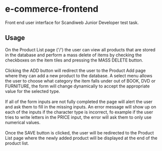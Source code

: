 # e-commerce-frontend
Front end user interface for Scandiweb Junior Developer test task.

## Usage

On the Product List page ('/') the user can view all products that are stored in the database and perform a mass delete of items by checking the checkboxes on the item tiles and pressing the MASS DELETE button.
<br></br>
Clicking the ADD button will redirect the user to the Product Add page where they can add a new product to the database.
A select menu allows the user to choose what category the item falls under out of BOOK, DVD or FURNITURE, the form will change dynamically to accept the appropriate value for the selected type.
<br></br>
If all of the form inputs are not fully completed the page will alert the user and ask them to fill in the missing inputs.
An error message will show up on each of the inputs if the character type is incorrect, fo example if the user tries to write letters in the PRICE input, the error will ask them to only use numerical values.
<br></br>
Once the SAVE button is clicked, the user will be redirected to the Product List page where the newly added product will be displayed at the end of the product list.

